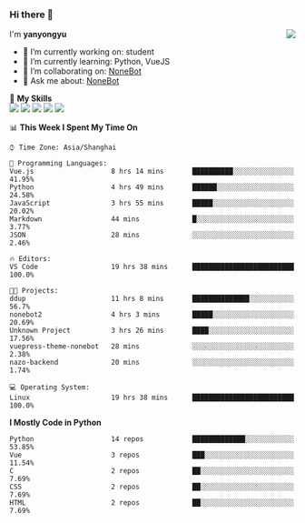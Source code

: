 ### Hi there 👋

<a href="#">
  <img align="right" src="https://github-readme-stats.vercel.app/api?username=yanyongyu&count_private=true&show_icons=true&bg_color=15,f2f7fd,E0EAFC" />
</a>

I'm **yanyongyu**

- 🔭 I’m currently working on: student
- 🌱 I’m currently learning: Python, VueJS
- 👯 I’m collaborating on: [NoneBot](https://github.com/nonebot)
- 💬 Ask me about: [NoneBot](https://github.com/nonebot)

🌟 **My Skills**  
![](https://img.shields.io/badge/-Python-3e74a2?style=flat-square&logo=Python&logoColor=fff)
![](https://img.shields.io/badge/-Vue-4fc08d?style=flat-square&logo=Vue.js&logoColor=fff)
![](https://img.shields.io/badge/-Node.js-339933?style=flat-square&logo=Node.js&logoColor=fff)
![](https://img.shields.io/badge/-Docker-2496ED?style=flat-square&logo=Docker&logoColor=fff)
![](https://img.shields.io/badge/-Linux-000000?style=flat-square&logo=Linux&logoColor=fff)

<!--START_SECTION:waka-->
📊 **This Week I Spent My Time On** 

```text
⌚︎ Time Zone: Asia/Shanghai

💬 Programming Languages: 
Vue.js                   8 hrs 14 mins       ██████████░░░░░░░░░░░░░░░   41.95% 
Python                   4 hrs 49 mins       ██████░░░░░░░░░░░░░░░░░░░   24.58% 
JavaScript               3 hrs 55 mins       █████░░░░░░░░░░░░░░░░░░░░   20.02% 
Markdown                 44 mins             █░░░░░░░░░░░░░░░░░░░░░░░░   3.77% 
JSON                     28 mins             ░░░░░░░░░░░░░░░░░░░░░░░░░   2.46%

🔥 Editors: 
VS Code                  19 hrs 38 mins      █████████████████████████   100.0%

🐱‍💻 Projects: 
ddup                     11 hrs 8 mins       ██████████████░░░░░░░░░░░   56.7% 
nonebot2                 4 hrs 3 mins        █████░░░░░░░░░░░░░░░░░░░░   20.69% 
Unknown Project          3 hrs 26 mins       ████░░░░░░░░░░░░░░░░░░░░░   17.56% 
vuepress-theme-nonebot   28 mins             ░░░░░░░░░░░░░░░░░░░░░░░░░   2.38% 
nazo-backend             20 mins             ░░░░░░░░░░░░░░░░░░░░░░░░░   1.74%

💻 Operating System: 
Linux                    19 hrs 38 mins      █████████████████████████   100.0%

```

**I Mostly Code in Python** 

```text
Python                   14 repos            █████████████░░░░░░░░░░░░   53.85% 
Vue                      3 repos             ███░░░░░░░░░░░░░░░░░░░░░░   11.54% 
C                        2 repos             ██░░░░░░░░░░░░░░░░░░░░░░░   7.69% 
CSS                      2 repos             ██░░░░░░░░░░░░░░░░░░░░░░░   7.69% 
HTML                     2 repos             ██░░░░░░░░░░░░░░░░░░░░░░░   7.69%

```



<!--END_SECTION:waka-->
